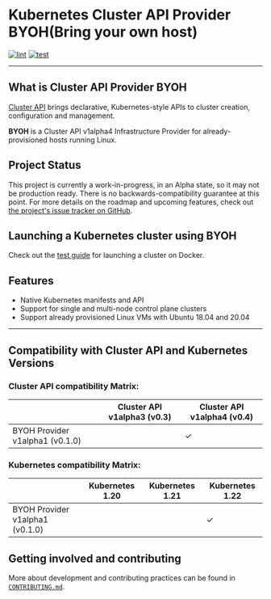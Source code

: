 # Kubernetes Cluster API Provider BYOH(Bring your own host)
[![lint](https://github.com/vmware-tanzu/cluster-api-provider-byoh/actions/workflows/lint.yml/badge.svg)](https://github.com/vmware-tanzu/cluster-api-provider-byoh/actions/workflows/lint.yml)
[![test](https://github.com/vmware-tanzu/cluster-api-provider-byoh/actions/workflows/main.yml/badge.svg)](https://github.com/vmware-tanzu/cluster-api-provider-byoh/actions/workflows/main.yml)

------

## What is Cluster API Provider BYOH

[Cluster API][cluster_api] brings
declarative, Kubernetes-style APIs to cluster creation, configuration and
management.

__BYOH__ is a Cluster API v1alpha4 Infrastructure Provider for already-provisioned hosts running Linux.

## Project Status

This project is currently a work-in-progress, in an Alpha state, so it may not be production ready. There is no backwards-compatibility guarantee at this point. For more details on the roadmap and upcoming features, check out [the project's issue tracker on GitHub][issue].

## Launching a Kubernetes cluster using BYOH

Check out the [test guide](./test/test-run.md) for launching a cluster on Docker.

## Features

- Native Kubernetes manifests and API
- Support for single and multi-node control plane clusters
- Support already provisioned Linux VMs with Ubuntu 18.04 and 20.04

------

## Compatibility with Cluster API and Kubernetes Versions

### Cluster API compatibility Matrix:

||Cluster API v1alpha3 (v0.3)|Cluster API v1alpha4 (v0.4)|
|-|-|-|
|BYOH Provider v1alpha1 (v0.1.0)||✓|


### Kubernetes compatibility Matrix:

||Kubernetes 1.20|Kubernetes 1.21|Kubernetes 1.22|
|-|-|-|-|
|BYOH Provider v1alpha1 (v0.1.0)|||✓|


## Getting involved and contributing

More about development and contributing practices can be found in [`CONTRIBUTING.md`](./CONTRIBUTING.md).

<!-- References -->

[cluster_api]: https://github.com/kubernetes-sigs/cluster-api
[issue]: https://github.com/vmware-tanzu/cluster-api-provider-byoh/issues
